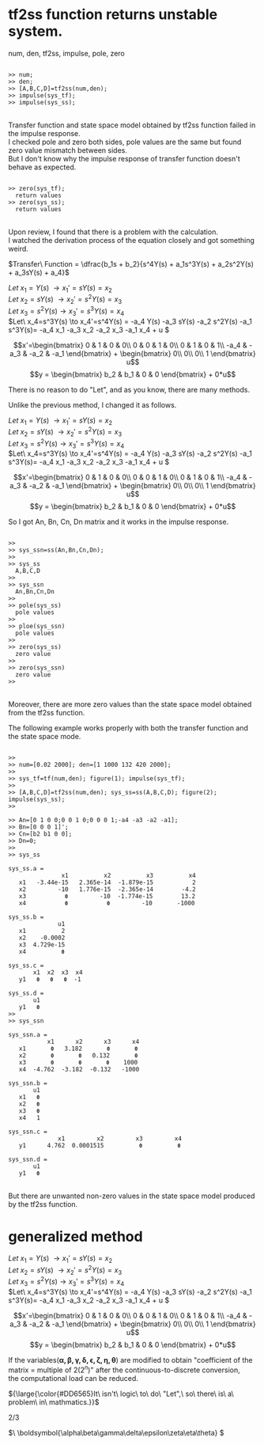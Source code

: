 # tf2ss function returns unstable system.
num, den, tf2ss, impulse, pole, zero

<pre>
<code>
>> num;
>> den;
>> [A,B,C,D]=tf2ss(num,den);
>> impulse(sys_tf);
>> impulse(sys_ss);
</code>
</pre>

Transfer function and state space model obtained by tf2ss function failed in the impulse response.\
I checked pole and zero both sides, pole values are the same but found zero value mismatch between sides.\
But I don't know why the impulse response of transfer function doesn't behave as expected.

<pre>
<code>
>> zero(sys_tf);
  return values
>> zero(sys_ss);
  return values
</code>
</pre>

Upon review, I found that there is a problem with the calculation.\
I watched the derivation process of the equation closely and got something weird.

$Transfer\ Function = \dfrac{b_1s + b_2}{s^4Y(s) + a_1s^3Y(s) + a_2s^2Y(s) + a_3sY(s) + a_4}$

$Let\ x_1=Y(s)\; \to x_1'=  sY(s)= x_2$\
$Let\ x_2=sY(s)\ \to x_2'=s^2Y(s)= x_3$\
$Let\ x_3=s^2Y(s) \to x_3'=s^3Y(s) = x_4$\
$Let\ x_4=s^3Y(s) \to x_4'=s^4Y(s) = -a_4 Y(s) -a_3 sY(s) -a_2 s^2Y(s) -a_1 s^3Y(s)= -a_4 x_1 -a_3 x_2 -a_2 x_3 -a_1 x_4 + u $

$$x'=\begin{bmatrix}
0 & 1 & 0 & 0\\
0 & 0 & 1 & 0\\
0 & 1 & 0 & 1\\
-a_4 & -a_3 & -a_2 & -a_1
\end{bmatrix} + \begin{bmatrix}
0\\
0\\
0\\
1
\end{bmatrix} u$$
$$y = \begin{bmatrix}
b_2 & b_1 & 0 & 0
\end{bmatrix} + 0*u$$

There is no reason to do "Let", and as you know, there are many methods.

Unlike the previous method, I changed it as follows.

$Let\ x_1=Y(s)\ \to x_1'=  sY(s)= x_2$\
$Let\ x_2=sY(s)\ \to x_2'=s^2Y(s)= x_3$\
$Let\ x_3=s^2Y(s) \to x_3'=s^3Y(s) = x_4$\
$Let\ x_4=s^3Y(s) \to x_4'=s^4Y(s) = -a_4 Y(s) -a_3 sY(s) -a_2 s^2Y(s) -a_1 s^3Y(s)= -a_4 x_1 -a_3 x_2 -a_2 x_3 -a_1 x_4 + u $

$$x'=\begin{bmatrix}
0 & 1 & 0 & 0\\
0 & 0 & 1 & 0\\
0 & 1 & 0 & 1\\
-a_4 & -a_3 & -a_2 & -a_1
\end{bmatrix} + \begin{bmatrix}
0\\
0\\
0\\
1
\end{bmatrix} u$$
$$y = \begin{bmatrix}
b_2 & b_1 & 0 & 0
\end{bmatrix} + 0*u$$

So I got An, Bn, Cn, Dn matrix and it works in the impulse response.

<pre>
<code>
>> 
>> sys_ssn=ss(An,Bn,Cn,Dn);
>> 
>> sys_ss
  A,B,C,D
>> 
>> sys_ssn
  An,Bn,Cn,Dn
>> 
>> pole(sys_ss)
  pole values
>> 
>> ploe(sys_ssn)
  pole values
>> 
>> zero(sys_ss)
  zero value
>> 
>> zero(sys_ssn)
  zero value
>> 
</code>
</pre>

Moreover, there are more zero values than the state space model obtained from the tf2ss function.

The following example works properly with both the transfer function and the state space mode.

<pre>
<code>
>> 
>> num=[0.02 2000]; den=[1 1000 132 420 2000];
>> 
>> sys_tf=tf(num,den); figure(1); impulse(sys_tf);
>> 
>> [A,B,C,D]=tf2ss(num,den); sys_ss=ss(A,B,C,D); figure(2); impulse(sys_ss);
>> 

>> An=[0 1 0 0;0 0 1 0;0 0 0 1;-a4 -a3 -a2 -a1];
>> Bn=[0 0 0 1]';
>> Cn=[b2 b1 0 0];
>> Dn=0;
>> 
>> sys_ss

sys_ss.a =
               x1          x2          x3          x4
   x1   -3.44e-15   2.365e-14  -1.879e-15           2
   x2         -10   1.776e-15  -2.365e-14        -4.2
   x3           <code><b>0</b></code>         -10  -1.774e-15        13.2
   x4           <code><b>0</b></code>           <code><b>0</b></code>         -10       -1000

sys_ss.b =
              u1
   x1          2
   x2    -0.0002
   x3  4.729e-15
   x4          <code><b>0</b></code>

sys_ss.c =
       x1  x2  x3  x4
   y1   <code><b>0</b></code>   <code><b>0</b></code>   <code><b>0</b></code>  -1

sys_ss.d =
       u1
   y1   <code><b>0</b></code>
>> 
>> sys_ssn
                                                                                                               
sys_ssn.a =
           x1      x2      x3      x4
   x1       <code><b>0</b></code>   3.182       <code><b>0</b></code>       <code><b>0</b></code>
   x2       <code><b>0</b></code>       <code><b>0</b></code>   0.132       <code><b>0</b></code>
   x3       <code><b>0</b></code>       <code><b>0</b></code>       <code><b>0</b></code>    1000
   x4  -4.762  -3.182  -0.132   -1000

sys_ssn.b =
       u1
   x1   <code><b>0</b></code>
   x2   <code><b>0</b></code>
   x3   <code><b>0</b></code>
   x4   1

sys_ssn.c =
              x1         x2         x3         x4
   y1      4.762  0.0001515          <code><b>0</b></code>          <code><b>0</b></code>

sys_ssn.d =
       u1
   y1   <code><b>0</b></code>  
</code>
</pre>

But there are unwanted non-zero values in the state space model produced by the tf2ss function.




# generalized method

$Let\ x_1=Y(s)\ \to x_1'=  sY(s)= x_2$\
$Let\ x_2=sY(s)\ \to x_2'=s^2Y(s)= x_3$\
$Let\ x_3=s^2Y(s) \to x_3'=s^3Y(s) = x_4$\
$Let\ x_4=s^3Y(s) \to x_4'=s^4Y(s) = -a_4 Y(s) -a_3 sY(s) -a_2 s^2Y(s) -a_1 s^3Y(s)= -a_4 x_1 -a_3 x_2 -a_2 x_3 -a_1 x_4 + u $

$$x'=\begin{bmatrix}
0 & 1 & 0 & 0\\
0 & 0 & 1 & 0\\
0 & 1 & 0 & 1\\
-a_4 & -a_3 & -a_2 & -a_1
\end{bmatrix} + \begin{bmatrix}
0\\
0\\
0\\
1
\end{bmatrix} u$$
$$y = \begin{bmatrix}
b_2 & b_1 & 0 & 0
\end{bmatrix} + 0*u$$

If the variables($\boldsymbol{\alpha, \beta, \gamma, \delta, \epsilon, \zeta, \eta, \theta}$) are modified to obtain "coefficient of the matrix = multiple of 2($2^n$)" after the continuous-to-discrete conversion,\
the computational load can be reduced.

<p>${\large{\color{#DD6565}It\ isn't\ logic\ to\ do\ "Let",\ so\ there\ is\ a\ problem\ in\ mathmatics.}}$</p>

2</sup>/</sup>3

$\ \boldsymbol{\alpha\beta\gamma\delta\epsilon\zeta\eta\theta} \$




